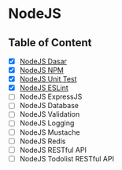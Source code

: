 # NodeJS

## Table of Content

- [x] [NodeJS Dasar](NodeJS%20Dasar)
- [x] [NodeJS NPM](NodeJS%20NPM)
- [x] [NodeJS Unit Test](NodeJS%20Unit%20Test)
- [x] [NodeJS ESLint](NodeJS%20ESLint)
- [ ] NodeJS ExpressJS
- [ ] NodeJS Database
- [ ] NodeJS Validation
- [ ] NodeJS Logging
- [ ] NodeJS Mustache
- [ ] NodeJS Redis
- [ ] NodeJS RESTful API
- [ ] NodeJS Todolist RESTful API
